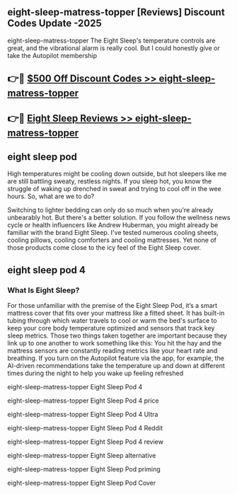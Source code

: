 ## eight-sleep-matress-topper [Reviews​] Discount Codes Update -2025

eight-sleep-matress-topper The Eight Sleep's temperature controls are great, and the vibrational alarm is really cool. But I could honestly give or take the Autopilot membership

## 👉🔴 [$500 Off Discount Codes >> eight-sleep-matress-topper](http://download.freeplayer.one?title=eight-sleep-matress-topper&ref=18-ES)

## 👉🔴 [Eight Sleep Reviews >> eight-sleep-matress-topper](http://download.freeplayer.one?title=eight-sleep-matress-topper&ref=18-ES)

## eight sleep pod

High temperatures might be cooling down outside, but hot sleepers like me are still battling sweaty, restless nights. If you sleep hot, you know the struggle of waking up drenched in sweat and trying to cool off in the wee hours. So, what are we to do?

Switching to lighter bedding can only do so much when you're already unbearably hot. But there's a better solution. If you follow the wellness news cycle or health influencers like Andrew Huberman, you might already be familiar with the brand Eight Sleep. I've tested numerous cooling sheets, cooling pillows, cooling comforters and cooling mattresses. Yet none of those products come close to the icy feel of the Eight Sleep cover.

## eight sleep pod 4

### What Is Eight Sleep?

For those unfamiliar with the premise of the Eight Sleep Pod, it’s a smart mattress cover that fits over your mattress like a fitted sheet. It has built-in tubing through which water travels to cool or warm the bed's surface to keep your core body temperature optimized and sensors that track key sleep metrics. Those two things taken together are important because they link up to one another to work something like this: You hit the hay and the mattress sensors are constantly reading metrics like your heart rate and breathing. If you turn on the Autopilot feature via the app, for example, the AI-driven recommendations take the temperature up and down at different times during the night to help you wake up feeling refreshed

eight-sleep-matress-topper Eight Sleep Pod 4

eight-sleep-matress-topper Eight Sleep Pod 4 price

eight-sleep-matress-topper Eight Sleep Pod 4 Ultra

eight-sleep-matress-topper Eight Sleep Pod 4 Reddit

eight-sleep-matress-topper Eight Sleep Pod 4 review

eight-sleep-matress-topper Eight Sleep alternative

eight-sleep-matress-topper Eight Sleep Pod priming

eight-sleep-matress-topper Eight Sleep Pod Cover